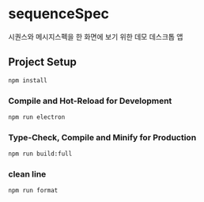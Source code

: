 # sequenceSpec

시퀀스와 메시지스펙을 한 화면에 보기 위한 데모 데스크톱 앱

## Project Setup

```sh
npm install
```

### Compile and Hot-Reload for Development

```sh
npm run electron
```

### Type-Check, Compile and Minify for Production

```sh
npm run build:full
```

### clean line

```sh
npm run format
```
